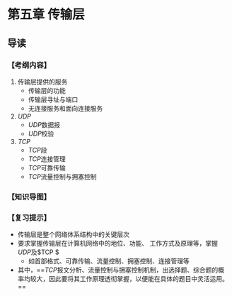 # 第五章 传输层

## 导读

### 【考纲内容】

1.   传输层提供的服务
     +   传输层的功能
     +   传输层寻址与端口
     +   无连接服务和面向连接服务
2.   $UDP$
     +   $UDP$数据报
     +   $UDP$校验
3.   $TCP$
     +   $TCP$段
     +   $TCP$连接管理
     +   $TCP$可靠传输
     +   $TCP$流量控制与拥塞控制

### 【知识导图】



### 【复习提示】

+   传输层是整个网络体系结构中的关键层次
+   要求掌握传输层在计算机网络中的地位、功能、 工作方式及原理等，掌握$UDP$及$TCP $
    +   如首部格式、可靠传输、流量控制、拥塞控制、连接管理等
+   其中，==$TCP$报文分析、流量控制与拥塞控制机制，出选择题、综合题的概率均较大，因此要将其工作原理透彻掌握，以便能在具体的题目中灵活运用。==
